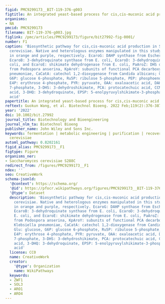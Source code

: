 ```yaml
---
figid: PMC9299173__BIT-119-376-g003
figtitle: An integrated yeast‐based process for cis,cis‐muconic acid production
organisms:
- NA
pmcid: PMC9299173
filename: BIT-119-376-g003.jpg
figlink: /pmc/articles/PMC9299173/figure/bit27992-fig-0001/
number: F1
caption: 'Biosynthetic pathway for cis,cis‐muconic acid production in Saccharomyces
  cerevisiae. Native and heterologous enzymes manipulated in this study are marked
  in orange and purple, respectively. EcaroG: DAHP synthase from Escherichia coli,
  EcaroB: 3‐dehydroquinate synthase from E. coli, EcaroD: 3‐dehydroquinase from E.
  coli, and EcaroE: shikimate dehydrogenase from E. coli, PaAroZ: DHS dehydratase
  from Podospora anserina, KpAroY: subunits of functional PCA decarboxylase from Klebsiella
  pneumoniae, CaCatA: catechol 1,2‐dioxygenase from Candida albicans; Glu: glucose,
  G6P: glucose 6‐phosphate, Ru5P: ribulose 5‐phosphate, PEP: phosphoenolpyruvate,
  E4P: erythrose 4‐phosphate, PYR: pyruvate, OAA: oxaloacetic acid, DAHP: 3‐deoxyarabinoheptulosonate
  7‐phosphate, 3‐DHS: 3‐dehydroshikimate, PCA: protocatechuic acid, CCM: cis,cis‐muconic
  acid, 3‐DHQ: 3‐dehydroquinate, EPSP: 5‐enolpyruvylshikimate‐3‐phosphate, AA: amino
  acid'
papertitle: An integrated yeast‐based process for cis,cis‐muconic acid production.
reftext: Guokun Wang, et al. Biotechnol Bioeng. 2022 Feb;119(2):376-387.
year: '2022'
doi: 10.1002/bit.27992
journal_title: Biotechnology and Bioengineering
journal_nlm_ta: Biotechnol Bioeng
publisher_name: John Wiley and Sons Inc.
keywords: fermentation | metabolic engineering | purification | recovery | Saccharomyces
  cerevisiae
automl_pathway: 0.8202161
figid_alias: PMC9299173__F1
figtype: Figure
organisms_ner:
- Saccharomyces cerevisiae S288C
redirect_from: /figures/PMC9299173__F1
ndex: ''
seo: CreativeWork
schema-jsonld:
  '@context': https://schema.org/
  '@id': https://pfocr.wikipathways.org/figures/PMC9299173__BIT-119-376-g003.html
  '@type': Dataset
  description: 'Biosynthetic pathway for cis,cis‐muconic acid production in Saccharomyces
    cerevisiae. Native and heterologous enzymes manipulated in this study are marked
    in orange and purple, respectively. EcaroG: DAHP synthase from Escherichia coli,
    EcaroB: 3‐dehydroquinate synthase from E. coli, EcaroD: 3‐dehydroquinase from
    E. coli, and EcaroE: shikimate dehydrogenase from E. coli, PaAroZ: DHS dehydratase
    from Podospora anserina, KpAroY: subunits of functional PCA decarboxylase from
    Klebsiella pneumoniae, CaCatA: catechol 1,2‐dioxygenase from Candida albicans;
    Glu: glucose, G6P: glucose 6‐phosphate, Ru5P: ribulose 5‐phosphate, PEP: phosphoenolpyruvate,
    E4P: erythrose 4‐phosphate, PYR: pyruvate, OAA: oxaloacetic acid, DAHP: 3‐deoxyarabinoheptulosonate
    7‐phosphate, 3‐DHS: 3‐dehydroshikimate, PCA: protocatechuic acid, CCM: cis,cis‐muconic
    acid, 3‐DHQ: 3‐dehydroquinate, EPSP: 5‐enolpyruvylshikimate‐3‐phosphate, AA: amino
    acid'
  license: CC0
  name: CreativeWork
  creator:
    '@type': Organization
    name: WikiPathways
  keywords:
  - ZWF1
  - SOL3
  - ARO1
  - ARO4
---
```


